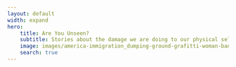```yaml
---
layout: default
width: expand
hero:
    title: Are You Unseen?
    subtitle: Stories about the damage we are doing to our physical selves by being online each day.
    image: images/america-immigration_dumping-ground-grafitti-woman-bangs.jpg
    search: true
---
```


